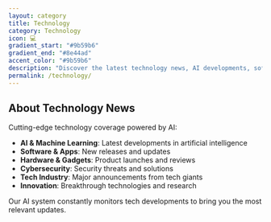 ```yaml
---
layout: category
title: Technology
category: Technology
icon: 💻
gradient_start: "#9b59b6"
gradient_end: "#8e44ad"
accent_color: "#9b59b6"
description: "Discover the latest technology news, AI developments, software updates, and tech innovations from India and around the world. AI-curated tech coverage updated hourly."
permalink: /technology/
---
```


## About Technology News

Cutting-edge technology coverage powered by AI:

- **AI & Machine Learning**: Latest developments in artificial intelligence
- **Software & Apps**: New releases and updates
- **Hardware & Gadgets**: Product launches and reviews
- **Cybersecurity**: Security threats and solutions
- **Tech Industry**: Major announcements from tech giants
- **Innovation**: Breakthrough technologies and research

Our AI system constantly monitors tech developments to bring you the most relevant updates.
